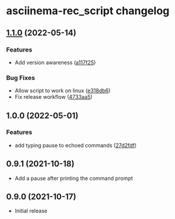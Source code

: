 # asciinema-rec_script changelog

## [1.1.0](https://github.com/zechris/asciinema-rec_script/compare/v1.0.1...v1.1.0) (2022-05-14)


### Features

* Add version awareness ([a117f25](https://github.com/zechris/asciinema-rec_script/commit/a117f2565150f67f6079666b2835157ef8820be2))


### Bug Fixes

* Allow script to work on linux ([e318db6](https://github.com/zechris/asciinema-rec_script/commit/e318db63d838e3669ebfd8e49999b452155b7735))
* Fix release workflow ([4733aa5](https://github.com/zechris/asciinema-rec_script/commit/4733aa525a3e8f8702e068ce13cfebdc5db08a93))

## 1.0.0 (2022-05-01)


### Features

* add typing pause to echoed commands ([27d2fdf](https://github.com/zechris/asciinema-rec_script/commit/27d2fdfac1778cbd7ac63f76f9f2e09aca150709))

## 0.9.1 (2021-10-18)

* Add a pause after printing the command prompt

## 0.9.0 (2021-10-17)

* Initial release
